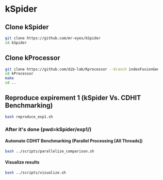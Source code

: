 # kSpider

<!-- <img src="kSpider.png" alt="kSpider" width="65%" height="65%"> -->

## Clone kSpider

```sh
git clone https://github.com/mr-eyes/kSpider
cd kSpider
```

## Clone kProcessor

```bash
git clone https://github.com/dib-lab/Kprocessor --branch indexFusionGenes --single-branch kprocessor
cd kProcessor
make
cd ..
```

## Reproduce expirement 1 (kSpider Vs. CDHIT Benchmarking)

```bash
bash reproduce_exp1.sh
```

### After it's done (pwd=kSpider/exp1/)

#### Automate CDHIT Benchmarking (Parallel Processing [All Threads])

```bash
bash ../scripts/parallelize_comparison.sh
```

#### Visualize results

```bash
bash ../scripts/visualize.sh
```
